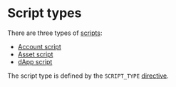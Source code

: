 # Script types

There are three types of [scripts](/en/ride/script.md):

* [Account script](/en/ride/script/script-types/account-script.md)
* [Asset script](/en/ride/script/script-types/asset-script.md)
* [dApp script](/en/ride/script/script-types/dapp-script.md)

The script type is defined by the `SCRIPT_TYPE` [directive](/en/ride/script/directives.md).
